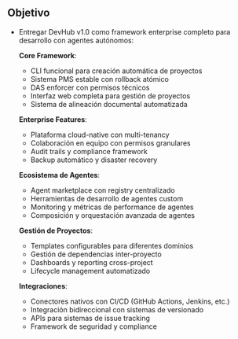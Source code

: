 ## Objetivo
- Entregar DevHub v1.0 como framework enterprise completo para desarrollo con agentes autónomos:

  **Core Framework**:
  - CLI funcional para creación automática de proyectos
  - Sistema PMS estable con rollback atómico
  - DAS enforcer con permisos técnicos
  - Interfaz web completa para gestión de proyectos
  - Sistema de alineación documental automatizada

  **Enterprise Features**:
  - Plataforma cloud-native con multi-tenancy
  - Colaboración en equipo con permisos granulares
  - Audit trails y compliance framework
  - Backup automático y disaster recovery

  **Ecosistema de Agentes**:
  - Agent marketplace con registry centralizado
  - Herramientas de desarrollo de agentes custom
  - Monitoring y métricas de performance de agentes
  - Composición y orquestación avanzada de agentes

  **Gestión de Proyectos**:
  - Templates configurables para diferentes dominios
  - Gestión de dependencias inter-proyecto
  - Dashboards y reporting cross-project
  - Lifecycle management automatizado

  **Integraciones**:
  - Conectores nativos con CI/CD (GitHub Actions, Jenkins, etc.)
  - Integración bidireccional con sistemas de versionado
  - APIs para sistemas de issue tracking
  - Framework de seguridad y compliance